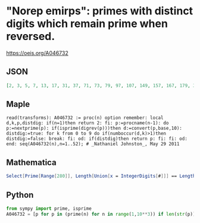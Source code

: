 # "Norep emirps": primes with distinct digits which remain prime when reversed\.
https://oeis.org/A046732
## JSON
```JSON
[2, 3, 5, 7, 13, 17, 31, 37, 71, 73, 79, 97, 107, 149, 157, 167, 179, 347, 359, 389, 701, 709, 739, 743, 751, 761, 769, 907, 937, 941, 953, 967, 971, 983, 1069, 1097, 1237, 1249, 1259, 1279, 1283, 1409, 1429, 1439, 1453, 1487, 1523, 1583, 1597, 1657, 1723, 1753]
```
## Maple
```Maple
read(transforms): A046732 := proc(n) option remember: local d,k,p,distdig: if(n=1)then return 2: fi: p:=procname(n-1): do p:=nextprime(p): if(isprime(digrev(p)))then d:=convert(p,base,10): distdig:=true: for k from 0 to 9 do if(numboccur(d,k)>1)then distdig:=false: break: fi: od: if(distdig)then return p: fi: fi: od: end: seq(A046732(n),n=1..52); # _Nathaniel Johnston_, May 29 2011
```
## Mathematica
```Mathematica
Select[Prime[Range[280]], Length[Union[x = IntegerDigits[#]]] == Length[x] && PrimeQ[FromDigits[Reverse[x]]] &] (* _Jayanta Basu_, Jun 28 2013 *)
```
## Python
```Python
from sympy import prime, isprime
A046732 = [p for p in (prime(n) for n in range(1,10**3)) if len(str(p)) == len(set(str(p))) and isprime(int(str(p)[::-1]))] # _Chai Wah Wu_, Aug 14 2014
```
